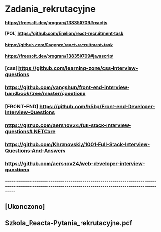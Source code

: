 # Zadania_rekrutacyjne

#### https://freesoft.dev/program/138350709#reactjs

#### [POL] https://github.com/Enelion/react-recruitment-task

#### https://github.com/Pagepro/react-recruitment-task

#### https://freesoft.dev/program/138350709#javascript

### [css] https://github.com/learning-zone/css-interview-questions

### https://github.com/yangshun/front-end-interview-handbook/tree/master/questions

### [FRONT-END] https://github.com/h5bp/Front-end-Developer-Interview-Questions

### https://github.com/aershov24/full-stack-interview-questions#.NETCore

### https://github.com/Khranovskiy/1001-Full-Stack-Interview-Questions-And-Answers

### https://github.com/aershov24/web-developer-interview-questions


#####  -------------------------------------------------------------------------------------------------------------------------------------------------------------
 
## [Ukonczono]

Szkola_Reacta-Pytania_rekrutacyjne.pdf
 ----------------------------------------------------------------------------------------------------------------------------------------------------------------
